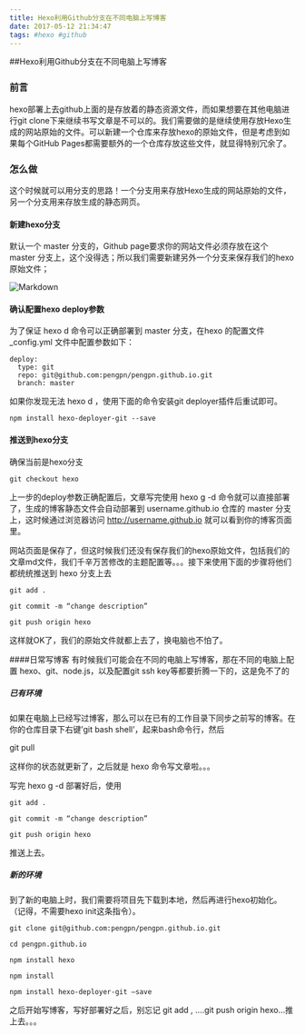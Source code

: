 ```yaml
---
title: Hexo利用Github分支在不同电脑上写博客
date: 2017-05-12 21:34:47
tags: #hexo #github
---
```

##Hexo利用Github分支在不同电脑上写博客
### 前言
hexo部署上去github上面的是存放着的静态资源文件，而如果想要在其他电脑进行git clone下来继续书写文章是不可以的。我们需要做的是继续使用存放Hexo生成的网站原始的文件。可以新建一个仓库来存放hexo的原始文件，但是考虑到如果每个GitHub Pages都需要额外的一个仓库存放这些文件，就显得特别冗余了。
### 怎么做
这个时候就可以用分支的思路！一个分支用来存放Hexo生成的网站原始的文件，另一个分支用来存放生成的静态网页。

#### 新建hexo分支
默认一个 master 分支的，Github page要求你的网站文件必须存放在这个 master 分支上，这个没得选；所以我们需要新建另外一个分支来保存我们的hexo原始文件；

![Markdown](http://i2.muimg.com/1949/b26128e044370454.png)
#### 确认配置hexo deploy参数
为了保证 hexo d 命令可以正确部署到 master 分支，在hexo 的配置文件 _config.yml 文件中配置参数如下：
```
deploy:
  type: git
  repo: git@github.com:pengpn/pengpn.github.io.git
  branch: master

```
如果你发现无法 hexo d ，使用下面的命令安装git deployer插件后重试即可。
```
npm install hexo-deployer-git --save
```
#### 推送到hexo分支
确保当前是hexo分支
```
git checkout hexo
```
上一步的deploy参数正确配置后，文章写完使用 hexo g -d 命令就可以直接部署了，生成的博客静态文件会自动部署到 username.github.io 仓库的 master 分支上，这时候通过浏览器访问 http://username.github.io 就可以看到你的博客页面里。

网站页面是保存了，但这时候我们还没有保存我们的hexo原始文件，包括我们的文章md文件，我们千辛万苦修改的主题配置等。。。接下来使用下面的步骤将他们都统统推送到 hexo 分支上去
```
git add .

git commit -m “change description”

git push origin hexo
```
这样就OK了，我们的原始文件就都上去了，换电脑也不怕了。

####日常写博客
有时候我们可能会在不同的电脑上写博客，那在不同的电脑上配置 hexo、git、node.js，以及配置git ssh key等都要折腾一下的，这是免不了的
##### 已有环境
如果在电脑上已经写过博客，那么可以在已有的工作目录下同步之前写的博客。在你的仓库目录下右键’git bash shell’，起来bash命令行，然后

git pull

这样你的状态就更新了，之后就是 hexo 命令写文章啦。。。

写完 hexo g -d 部署好后，使用
```
git add .

git commit -m “change description”

git push origin hexo
```

推送上去。
##### 新的环境
到了新的电脑上时，我们需要将项目先下载到本地，然后再进行hexo初始化。
（记得，不需要hexo init这条指令）。
```
git clone git@github.com:pengpn/pengpn.github.io.git

cd pengpn.github.io

npm install hexo

npm install

npm install hexo-deployer-git –save
```
之后开始写博客，写好部署好之后，别忘记 git add , ….git push origin hexo…推上去。。。